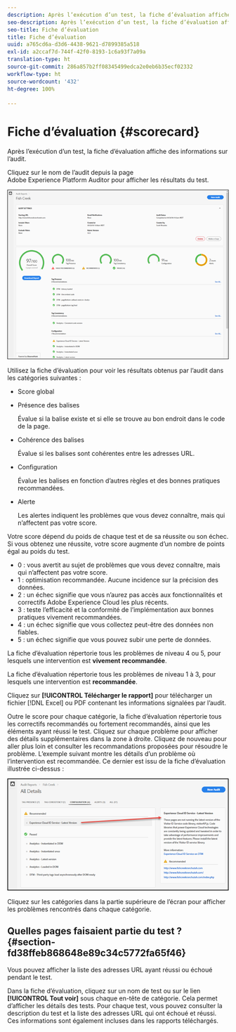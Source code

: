 ```yaml
---
description: Après l’exécution d’un test, la fiche d’évaluation affiche des informations sur l’audit.
seo-description: Après l’exécution d’un test, la fiche d’évaluation affiche des informations sur l’audit.
seo-title: Fiche d’évaluation
title: Fiche d’évaluation
uuid: a765cd6a-d3d6-4438-9621-d7899385a518
exl-id: a2ccaf7d-744f-42f0-8193-1c6a93f7a09a
translation-type: ht
source-git-commit: 286a857b2ff08345499edca2e0eb6b35ecf02332
workflow-type: ht
source-wordcount: '432'
ht-degree: 100%

---
```


# Fiche d’évaluation {#scorecard}

Après l’exécution d’un test, la fiche d’évaluation affiche des informations sur l’audit.

Cliquez sur le nom de l’audit depuis la page Adobe Experience Platform Auditor pour afficher les résultats du test.

![](assets/report.png)

Utilisez la fiche d’évaluation pour voir les résultats obtenus par l’audit dans les catégories suivantes :

* Score global
* Présence des balises

   Évalue si la balise existe et si elle se trouve au bon endroit dans le code de la page.
* Cohérence des balises

   Évalue si les balises sont cohérentes entre les adresses URL.
* Configuration

   Évalue les balises en fonction d’autres règles et des bonnes pratiques recommandées.
* Alerte

   Les alertes indiquent les problèmes que vous devez connaître, mais qui n’affectent pas votre score.

Votre score dépend du poids de chaque test et de sa réussite ou son échec. Si vous obtenez une réussite, votre score augmente d’un nombre de points égal au poids du test.

* 0 : vous avertit au sujet de problèmes que vous devez connaître, mais qui n’affectent pas votre score.
* 1 : optimisation recommandée. Aucune incidence sur la précision des données.
* 2 : un échec signifie que vous n’aurez pas accès aux fonctionnalités et correctifs Adobe Experience Cloud les plus récents.
* 3 : teste l’efficacité et la conformité de l’implémentation aux bonnes pratiques vivement recommandées.
* 4 : un échec signifie que vous collectez peut-être des données non fiables.
* 5 : un échec signifie que vous pouvez subir une perte de données.

La fiche d’évaluation répertorie tous les problèmes de niveau 4 ou 5, pour lesquels une intervention est **vivement recommandée**.

La fiche d’évaluation répertorie tous les problèmes de niveau 1 à 3, pour lesquels une intervention est **recommandée**.

Cliquez sur **[!UICONTROL Télécharger le rapport]** pour télécharger un fichier [!DNL Excel] ou PDF contenant les informations signalées par l’audit.

Outre le score pour chaque catégorie, la fiche d’évaluation répertorie tous les correctifs recommandés ou fortement recommandés, ainsi que les éléments ayant réussi le test. Cliquez sur chaque problème pour afficher des détails supplémentaires dans la zone à droite. Cliquez de nouveau pour aller plus loin et consulter les recommandations proposées pour résoudre le problème. L’exemple suivant montre les détails d’un problème où l’intervention est recommandée. Ce dernier est issu de la fiche d’évaluation illustrée ci-dessus :

![](assets/report-issue-details.png)

Cliquez sur les catégories dans la partie supérieure de l’écran pour afficher les problèmes rencontrés dans chaque catégorie.

## Quelles pages faisaient partie du test ? {#section-fd38ffeb868648e89c34c5772fa65f46}

Vous pouvez afficher la liste des adresses URL ayant réussi ou échoué pendant le test.

Dans la fiche d’évaluation, cliquez sur un nom de test ou sur le lien **[!UICONTROL Tout voir]** sous chaque en-tête de catégorie. Cela permet d’afficher les détails des tests. Pour chaque test, vous pouvez consulter la description du test et la liste des adresses URL qui ont échoué et réussi. Ces informations sont également incluses dans les rapports téléchargés.

